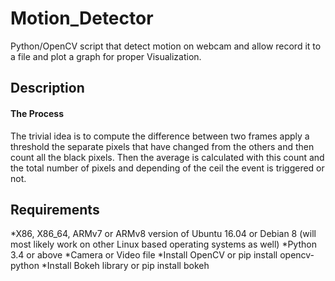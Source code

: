 # Motion_Detector
Python/OpenCV script that detect motion on webcam and allow record it to a file and plot a graph for proper Visualization.

## Description ##
#### The Process ####
The trivial idea is to compute the difference between two frames apply a threshold the separate pixels that have changed from the others and then count all the black pixels. Then the average is calculated with this count and the total number of pixels and depending of the ceil the event is triggered or not.

## Requirements ##

 *X86, X86_64, ARMv7 or ARMv8 version of Ubuntu 16.04 or Debian 8 (will most likely work on other Linux based operating systems as well)
 *Python 3.4 or above
 *Camera or Video file
 *Install OpenCV or pip install opencv-python
 *Install Bokeh library or pip install bokeh
